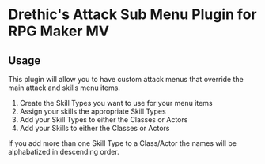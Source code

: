 # Drethic's Attack Sub Menu Plugin for RPG Maker MV

## Usage

This plugin will allow you to have custom attack menus that override the main
attack and skills menu items.

1. Create the Skill Types you want to use for your menu items
2. Assign your skills the appropriate Skill Types
3. Add your Skill Types to either the Classes or Actors
4. Add your Skills to either the Classes or Actors

If you add more than one Skill Type to a Class/Actor the names will be alphabatized
in descending order.
